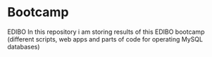 # Bootcamp
EDIBO
In this repository i am storing results of this EDIBO bootcamp (different scripts, web apps and parts of code for operating MySQL databases)
